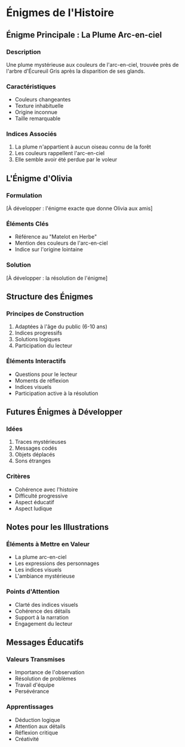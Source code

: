 # Énigmes de l'Histoire

## Énigme Principale : La Plume Arc-en-ciel

### Description
Une plume mystérieuse aux couleurs de l'arc-en-ciel, trouvée près de l'arbre d'Écureuil Gris après la disparition de ses glands.

### Caractéristiques
- Couleurs changeantes
- Texture inhabituelle
- Origine inconnue
- Taille remarquable

### Indices Associés
1. La plume n'appartient à aucun oiseau connu de la forêt
2. Les couleurs rappellent l'arc-en-ciel
3. Elle semble avoir été perdue par le voleur

## L'Énigme d'Olivia

### Formulation
[À développer : l'énigme exacte que donne Olivia aux amis]

### Éléments Clés
- Référence au "Matelot en Herbe"
- Mention des couleurs de l'arc-en-ciel
- Indice sur l'origine lointaine

### Solution
[À développer : la résolution de l'énigme]

## Structure des Énigmes

### Principes de Construction
1. Adaptées à l'âge du public (6-10 ans)
2. Indices progressifs
3. Solutions logiques
4. Participation du lecteur

### Éléments Interactifs
- Questions pour le lecteur
- Moments de réflexion
- Indices visuels
- Participation active à la résolution

## Futures Énigmes à Développer

### Idées
1. Traces mystérieuses
2. Messages codés
3. Objets déplacés
4. Sons étranges

### Critères
- Cohérence avec l'histoire
- Difficulté progressive
- Aspect éducatif
- Aspect ludique

## Notes pour les Illustrations

### Éléments à Mettre en Valeur
- La plume arc-en-ciel
- Les expressions des personnages
- Les indices visuels
- L'ambiance mystérieuse

### Points d'Attention
- Clarté des indices visuels
- Cohérence des détails
- Support à la narration
- Engagement du lecteur

## Messages Éducatifs

### Valeurs Transmises
- Importance de l'observation
- Résolution de problèmes
- Travail d'équipe
- Persévérance

### Apprentissages
- Déduction logique
- Attention aux détails
- Réflexion critique
- Créativité